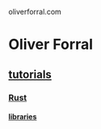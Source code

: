 oliverforral.com

# Oliver Forral

## [tutorials](tutorials)
### [Rust](tutorials/rust)
#### [libraries](tutorials/rust/libraries)
